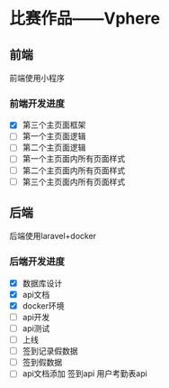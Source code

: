 # 比赛作品——Vphere

## 前端

前端使用小程序

### 前端开发进度
- [x] 第三个主页面框架
- [ ] 第一个主页面逻辑
- [ ] 第二个主页面逻辑
- [ ] 第一个主页面内所有页面样式
- [ ] 第二个主页面内所有页面样式
- [ ] 第三个主页面内所有页面样式

## 后端

后端使用laravel+docker

### 后端开发进度

- [x] 数据库设计
- [x] api文档
- [x] docker环境
- [ ] api开发
- [ ] api测试
- [ ] 上线
- [ ] 签到记录假数据
- [ ] 签到假数据
- [ ] api文档添加 签到api 用户考勤表api
